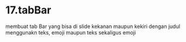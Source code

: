 # 17.tabBar
membuat tab Bar yang bisa di slide kekanan maupun kekiri dengan judul menggunakn teks, emoji maupun teks sekaligus emoji
